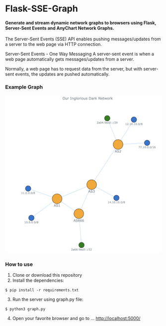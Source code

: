 # Flask-SSE-Graph
#### Generate and stream dynamic network graphs to browsers using Flask, Server-Sent Events and AnyChart Network Graphs.

The Server-Sent Events (SSE) API enables pushing messages/updates from a server to the web page via HTTP connection.

Server-Sent Events - One Way Messaging
A server-sent event is when a web page automatically gets messages/updates from a server.

Normally, a web page has to request data from the server, but with server-sent events, the updates are pushed automatically.

### Example Graph
![Example Graph](png/graph.png)

### How to use
1. Clone or download this repository
2. Install the dependencies:
```
$ pip install -r requirements.txt
```
3. Run the server using graph.py file:
```
$ python3 graph.py
```
4. Open your favorite browser and go to ... <http://localhost:5000/>
